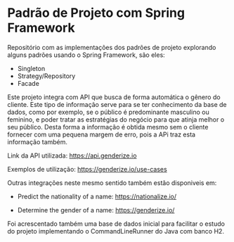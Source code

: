 # Padrão de Projeto com Spring Framework

Repositório com as implementações dos padrões de projeto explorando alguns padrões usando o Spring Framework, são eles:
- Singleton
- Strategy/Repository
- Facade

Este projeto integra com API que busca de forma automática o gênero do cliente. Este tipo de informação serve para se ter conhecimento da base de dados, como por exemplo, se o público  é predominante masculino ou feminino, e poder tratar as estratégias do negócio para que atinja melhor o seu público. Desta forma a informação é obtida mesmo sem o cliente fornecer com uma pequena margem de erro, pois a APi traz esta informação também.


Link da API utilizada: https://api.genderize.io

Exemplos de utilização: https://genderize.io/use-cases

Outras integrações neste mesmo sentido também estão disponiveis em: 

* Predict the nationality of a name: https://nationalize.io/

* Determine the gender of a name: https://genderize.io/

Foi acrescentado também uma base de dados inicial para facilitar o estudo do projeto implementando o CommandLineRunner do Java com banco H2. 
